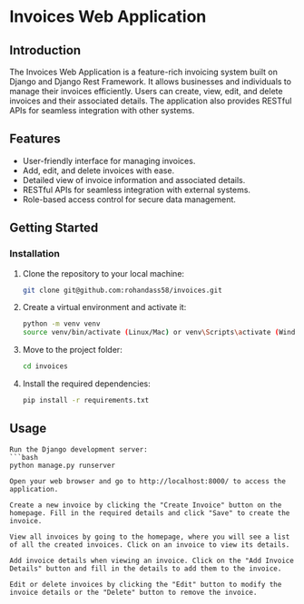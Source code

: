 # Invoices Web Application


## Introduction

The Invoices Web Application is a feature-rich invoicing system built on Django and Django Rest Framework. It allows businesses and individuals to manage their invoices efficiently. Users can create, view, edit, and delete invoices and their associated details. The application also provides RESTful APIs for seamless integration with other systems.

## Features

- User-friendly interface for managing invoices.
- Add, edit, and delete invoices with ease.
- Detailed view of invoice information and associated details.
- RESTful APIs for seamless integration with external systems.
- Role-based access control for secure data management.

## Getting Started

### Installation

1. Clone the repository to your local machine:

   ```bash
   git clone git@github.com:rohandass58/invoices.git
   
2. Create a virtual environment and activate it:
    ```bash
   python -m venv venv
   source venv/bin/activate (Linux/Mac) or venv\Scripts\activate (Windows)
   
4. Move to the project folder:
   ```bash
   cd invoices
5. Install the required dependencies:
   ```bash
   pip install -r requirements.txt

## Usage

    Run the Django development server:
    ```bash 
    python manage.py runserver

    Open your web browser and go to http://localhost:8000/ to access the application.

    Create a new invoice by clicking the "Create Invoice" button on the homepage. Fill in the required details and click "Save" to create the invoice.

    View all invoices by going to the homepage, where you will see a list of all the created invoices. Click on an invoice to view its details.

    Add invoice details when viewing an invoice. Click on the "Add Invoice Details" button and fill in the details to add them to the invoice.

    Edit or delete invoices by clicking the "Edit" button to modify the invoice details or the "Delete" button to remove the invoice.








